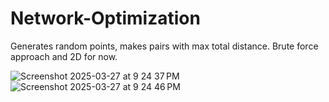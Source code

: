 # Network-Optimization

Generates random points, makes pairs with max total distance. Brute force approach and 2D for now.

![Screenshot 2025-03-27 at 9 24 37 PM](https://github.com/user-attachments/assets/446a9ed2-9b30-4a4e-9b14-d25f90124e5d)
![Screenshot 2025-03-27 at 9 24 46 PM](https://github.com/user-attachments/assets/34db6b41-c37b-4733-baab-6dcef6592057)
